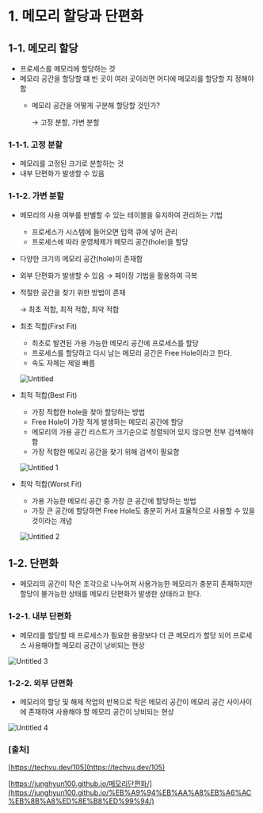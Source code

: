 
# 1. 메모리 할당과 단편화

## 1-1. 메모리 할당

- 프로세스를 메모리에 할당하는 것
- 메모리 공간을 할당할 떄 빈 곳이 여러 곳이라면 어디에 메모리를 할당할 지 정해야함
    - 메모리 공간을 어떻게 구분해 할당할 것인가?
        
        → 고정 분할, 가변 분할
        

### 1-1-1. 고정 분할

- 메모리를 고정된 크기로 분할하는 것
- 내부 단편화가 발생할 수 있음

### 1-1-2. 가변 분할

- 메모리의 사용 여부를 판별할 수 있는 테이블을 유지하여 관리하는 기법
    - 프로세스가 시스템에 들어오면 입력 큐에 넣어 관리
    - 프로세스에 따라 운영체제가 메모리 공간(hole)을 할당
- 다양한 크기의 메모리 공간(hole)이 존재함
- 외부 단편화가 발생할 수 있음 → 페이징 기법을 활용하여 극복
- 적절한 공간을 찾기 위한 방법이 존재
    
    → 최초 적합, 최적 적합, 최악 적합
    
- 최초 적합(First Fit)
    - 최초로 발견된 가용 가능한 메모리 공간에 프로세스를 할당
    - 프로세스를 할당하고 다시 남는 메모리 공간은 Free Hole이라고 한다.
    - 속도 자체는 제일 빠름
    
    ![Untitled](https://user-images.githubusercontent.com/45481007/157649640-88f55065-a013-4f85-8c36-c45e6ab5a9c9.png)

- 최적 적합(Best Fit)
    - 가장 적합한 hole을 찾아 할당하는 방법
    - Free Hole이 가장 적게 발생하는 메모리 공간에 할당
    - 메모리의 가용 공간 리스트가 크기순으로 정렬되어 있지 않으면 전부 검색해야함
    - 가장 적합한 메모리 공간을 찾기 위해 검색이 필요함
    
    ![Untitled 1](https://user-images.githubusercontent.com/45481007/157649656-91d84eaf-c0a3-45b0-809e-cd1dcb9c4b7b.png)
    
- 최악 적합(Worst Fit)
    - 가용 가능한 메모리 공간 중 가장 큰 공간에 할당하는 방법
    - 가장 큰 공간에 할당하면 Free Hole도 충분히 커서 효율적으로 사용할 수 있을 것이라는 개념
    
    ![Untitled 2](https://user-images.githubusercontent.com/45481007/157649669-4c950c40-f771-4bbf-bf32-0eb403cfa6bf.png)
    

## 1-2. 단편화

- 메모리의 공간이 작은 조각으로 나누어져 사용가능한 메모리가 충분히 존재하지만 할당이 불가능한 상태를 메모리 단편화가 발생한 상태라고 한다.

### 1-2-1. 내부 단편화

- 메모리를 할당할 때 프로세스가 필요한 용량보다 더 큰 메모리가 할당 되어 프로세스 사용해야할 메모리 공간이 낭비되는 현상

![Untitled 3](https://user-images.githubusercontent.com/45481007/157649688-5403743f-118b-4cf8-93ce-ab0832370838.png)

### 1-2-2. 외부 단편화

- 메모리의 할당 및 해제 작업의 반복으로 작은 메모리 공간이 메모리 공간 사이사이에 존재하여 사용해야 할 메모리 공간이 낭비되는 현상

![Untitled 4](https://user-images.githubusercontent.com/45481007/157649702-bc025efc-ec10-4d98-9f4c-ce0f10a6c72d.png)


### [출처]

[https://techvu.dev/105](https://techvu.dev/105)

[https://junghyun100.github.io/메모리단편화/](https://junghyun100.github.io/%EB%A9%94%EB%AA%A8%EB%A6%AC%EB%8B%A8%ED%8E%B8%ED%99%94/)

